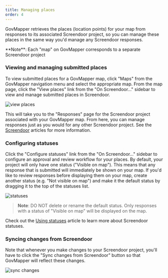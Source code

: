 ```yaml
---
title: Managing places
order: 4
---
```


GovMapper retrieves the places (location points) for your map from responses to its associated Screendoor project, so you can manage these places in the same way you'd manage any Screendoor responses.

<div class='alert'>
    **Note**: Each "map" on GovMapper corresponds to a separate Screendoor project
</div>

### Viewing and managing submitted places

To view submitted places for a GovMapper map, click "Maps" from the GovMapper navigation menu and select the appropriate map. From the map page, click the "View places" link from the "On Screendoor..." sidebar to view and manage submitted places in Screendoor.

![view places](../images/view_places.png)

This will take you to the "Responses" page for the Screendoor project associated with your GovMapper map. From here, you can manage responses just as you would for any other Screendoor project. See the [Screendoor](/articles/screendoor) articles for more information.

### Configuring statuses

Click the "Configure statuses" link from the "On Screendoor..." sidebar to configure an approval and review workflow for your places. By default, your project will only have one status ("Visible on map"). This means that any response that is submitted will immediately be shown on your map. If you'd like to review responses before displaying them on your map, create another status (e.g. "Not visible on map") and make it the default status by dragging it to the top of the statuses list.

![statuses](../images/statuses.png)

> **Note**: DO NOT delete or rename the default status. Only responses with a status of "Visible on map" will be displayed on the map.

Check out the [Using statuses](/articles/screendoor/responses/using_statuses.html) article to learn more about Screendoor statuses.

### Syncing changes from Screendoor

Note that whenever you make changes to your Screendoor project, you'll have to click the "Sync changes from Screendoor" button so that GovMapper will reflect these changes.

![sync changes](../images/sync_changes.png)
